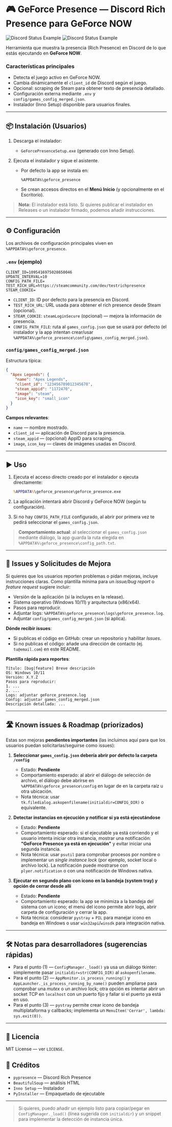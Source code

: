 # 🎮 GeForce Presence — Discord Rich Presence para GeForce NOW

![Discord Status Example](assets/discord_status.jpg)
![Discord Status Example](assets/discord_status2.jpg)

Herramienta que muestra la presencia (Rich Presence) en Discord de lo que estás ejecutando en **GeForce NOW**.

### Características principales

* Detecta el juego activo en GeForce NOW.
* Cambia dinámicamente el `client_id` de Discord según el juego.
* Opcional: scraping de Steam para obtener texto de presencia detallado.
* Configuración externa mediante `.env` y `config/games_config_merged.json`.
* Instalador (Inno Setup) disponible para usuarios finales.

---

## 📦 Instalación (Usuarios)

1. Descarga el instalador:

   * `GeForcePresenceSetup.exe` (generado con Inno Setup).

2. Ejecuta el instalador y sigue el asistente.

   * Por defecto la app se instala en:

     ```text
     %APPDATA%\geforce_presence
     ```
   * Se crean accesos directos en el **Menú Inicio** (y opcionalmente en el Escritorio).

> **Nota:** El instalador está listo. Si quieres publicar el instalador en Releases o un instalador firmado, podemos añadir instrucciones.

---

## ⚙️ Configuración

Los archivos de configuración principales viven en `%APPDATA%\geforce_presence`.

### `.env` (ejemplo)

```env
CLIENT_ID=1095416975028650046
UPDATE_INTERVAL=10
CONFIG_PATH_FILE=
TEST_RICH_URL=https://steamcommunity.com/dev/testrichpresence
STEAM_COOKIE=
```

* `CLIENT_ID`: ID por defecto para la presencia en Discord.
* `TEST_RICH_URL`: URL usada para obtener el rich presence desde Steam (opcional).
* `STEAM_COOKIE`: `steamLoginSecure` (opcional) — mejora la información de presencia.
* `CONFIG_PATH_FILE`: ruta al `games_config.json` que se usará por defecto (el instalador y la app intentan crear/usar `%APPDATA%\geforce_presence\config\games_config_merged.json`).

### `config/games_config_merged.json`

Estructura típica:

```json
{
  "Apex Legends": {
    "name": "Apex Legends",
    "client_id": "123456789012345678",
    "steam_appid": "1172470",
    "image": "steam",
    "icon_key": "small_icon"
  }
}
```

**Campos relevantes**:

* `name` — nombre mostrado.
* `client_id` — aplicación de Discord para la presencia.
* `steam_appid` — (opcional) AppID para scraping.
* `image`, `icon_key` — claves de imágenes usadas en Discord.

---

## ▶️ Uso

1. Ejecuta el acceso directo creado por el instalador o ejecuta directamente:

   ```cmd
   %APPDATA%\geforce_presence\geforce_presence.exe
   ```
2. La aplicación intentará abrir Discord y GeForce NOW (según tu configuración).
3. Si no hay `CONFIG_PATH_FILE` configurado, al abrir por primera vez te pedirá seleccionar el `games_config.json`.

> **Comportamiento actual**: al seleccionar el `games_config.json` mediante diálogo, la app guarda la ruta elegida en `%APPDATA%\geforce_presence\config_path.txt`.

---

## 🐞 Issues y Solicitudes de Mejora

Si quieres que los usuarios reporten problemas o pidan mejoras, incluye instrucciones claras. Como plantilla mínima para un *issue/bug report* o *feature request* sugiere incluir:

* Versión de la aplicación (si la incluyes en la release).
* Sistema operativo (Windows 10/11) y arquitectura (x86/x64).
* Pasos para reproducir.
* Adjuntar logs: `%APPDATA%\geforce_presence\logs\geforce_presence.log`.
* Adjuntar `config/games_config_merged.json` (si aplica).

**Dónde recibir issues**:

* Si publicas el código en GitHub: crear un repositorio y habilitar *Issues*.
* Si no publicas el código: añade una dirección de contacto (ej. `tu@email.com`) en este README.

**Plantilla rápida para reportes**:

```
Título: [bug|feature] Breve descripción
OS: Windows 10/11
Versión: X.Y.Z
Pasos para reproducir:
1. ...
2. ...
Logs: adjuntar geForce_presence.log
Config: adjuntar games_config_merged.json
Descripción detallada: ...
```

---

## 🛣️ Known issues & Roadmap (priorizados)

Estas son mejoras **pendientes importantes** (las incluimos aquí para que los usuarios puedan solicitarlas/seguirse como issues):

1. **Seleccionar `games_config.json` debería abrir por defecto la carpeta `/config`**

   * Estado: **Pendiente**
   * Comportamiento esperado: al abrir el diálogo de selección de archivo, el diálogo debe abrirse en `%APPDATA%\geforce_presence\config` en lugar de en la carpeta raíz u otra ubicación.
   * Nota técnica: usar `tk.filedialog.askopenfilename(initialdir=CONFIG_DIR)` o equivalente.

2. **Detectar instancias en ejecución y notificar si ya está ejecutándose**

   * Estado: **Pendiente**
   * Comportamiento esperado: si el ejecutable ya está corriendo y el usuario intenta iniciar otra instancia, mostrar una notificación: **"GeForce Presence ya está en ejecución"** y evitar iniciar una segunda instancia.
   * Nota técnica: usar `psutil` para comprobar procesos por nombre o implementar un *single instance lock* (por ejemplo, socket local o archivo lock). La notificación puede mostrarse con `plyer.notification` o con una notificación de Windows nativa.

3. **Ejecutar en segundo plano con icono en la bandeja (system tray) y opción de cerrar desde allí**

   * Estado: **Pendiente**
   * Comportamiento esperado: la app se minimiza a la bandeja del sistema con un icono; el menú del icono permite abrir logs, abrir carpeta de configuración y cerrar la app.
   * Nota técnica: considerar `pystray` + `PIL` para manejar icono en bandeja en Windows o usar `win32api`/`winsdk` para integración nativa.

---

## 🛠️ Notas para desarrolladores (sugerencias rápidas)

* Para el punto (1) — `ConfigManager._load()` ya usa un diálogo tkinter: simplemente pasar `initialdir=str(CONFIG_DIR)` al `askopenfilename`.
* Para el punto (2) — `AppMonitor.is_process_running()` y `AppLauncher._is_process_running_by_name()` pueden ampliarse para comprobar una *mutex* o un archivo lock; otra opción es intentar abrir un socket TCP en `localhost` con un puerto fijo y fallar si el puerto ya está en uso.
* Para el punto (3) — `pystray` permite crear icono de bandeja multiplataforma y callbacks; implementa un `MenuItem('Cerrar', lambda: sys.exit(0))`.

---

## 📜 Licencia

MIT License — ver `LICENSE`.

## 💬 Créditos

* `pypresence` — Discord Rich Presence
* `BeautifulSoup` — análisis HTML
* `Inno Setup` — Instalador
* `PyInstaller` — Empaquetado de ejecutable

---

> Si quieres, puedo añadir un ejemplo listo para copiar/pegar en `ConfigManager._load()` (línea sugerida con `initialdir`) y un snippet para implementar la detección de instancia única.
